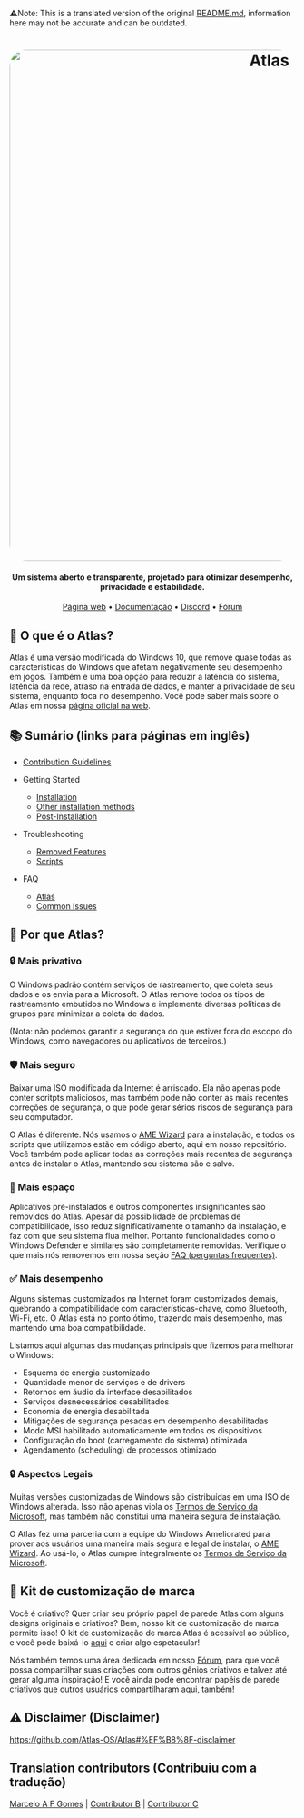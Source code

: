 ⚠️Note: This is a translated version of the original [README.md](https://github.com/Atlas-OS/Atlas/blob/main/README.md), information here may not be accurate and can be outdated.
<h1 align="center">
  <a href="http://atlasos.net"><img src="https://gcore.jsdelivr.net/gh/Atlas-OS/Atlas@main/img/banner.png" alt="Atlas" width="900" style="border-radius: 30px"></a>
</h1>

<h4 align="center">Um sistema aberto e transparente, projetado para otimizar desempenho, privacidade e estabilidade.</h4>

<p align="center">
  <a href="https://atlasos.net">Página web</a>
  •
  <a href="https://docs.atlasos.net">Documentação</a>
  •
  <a href="https://discord.atlasos.net" target="_blank">Discord</a>
  •
  <a href="https://forum.atlasos.net">Fórum</a>
</p>

## 🤔 **O que é o Atlas?**

Atlas é uma versão modificada do Windows 10, que remove quase todas as características do Windows que afetam
negativamente seu desempenho em jogos. Também é uma boa opção para reduzir a latência do sistema, latência da
rede, atraso na entrada de dados, e manter a privacidade de seu sistema, enquanto foca no desempenho.
Você pode saber mais sobre o Atlas em nossa [página oficial na web](https://atlasos.net).

## 📚 **Sumário (links para páginas em inglês)**

- [Contribution Guidelines](https://docs.atlasos.net/contributions)

- Getting Started
  - [Installation](https://docs.atlasos.net/getting-started/installation)
  - [Other installation methods](https://docs.atlasos.net/getting-started/other-installation-methods/no-usb)
  - [Post-Installation](https://docs.atlasos.net/getting-started/post-installation/drivers)

- Troubleshooting
  - [Removed Features](https://docs.atlasos.net/troubleshooting/removed-features)
  - [Scripts](https://docs.atlasos.net/troubleshooting/scripts)

- FAQ
  - [Atlas](https://atlasos.net/faq)
  - [Common Issues](https://docs.atlasos.net/troubleshooting/common-issues/hyper-v/)
## 👀 **Por que Atlas?**

### 🔒 Mais privativo
O Windows padrão contém serviços de rastreamento, que coleta seus dados e os envia para a Microsoft.
O Atlas remove todos os tipos de rastreamento embutidos no Windows e implementa diversas políticas de grupos
para minimizar a coleta de dados.

(Nota: não podemos garantir a segurança do que estiver fora do escopo do Windows, como navegadores ou
aplicativos de terceiros.)

### 🛡️ Mais seguro
Baixar uma ISO modificada da Internet é arriscado. Ela não apenas pode conter scritpts maliciosos, mas
também pode não conter as mais recentes correções de segurança, o que pode gerar sérios riscos de segurança
para seu computador.

O Atlas é diferente. Nós usamos o [AME Wizard](https://ameliorated.io) para a instalação, e todos os scripts
que utilizamos estão em código aberto, aqui em nosso repositório. Você também pode aplicar todas as correções
mais recentes de segurança antes de instalar o Atlas, mantendo seu sistema são e salvo.

### 🚀 Mais espaço
Aplicativos pré-instalados e outros componentes insignificantes são removidos do Atlas. Apesar da possibilidade
de problemas de compatibilidade, isso reduz significativamente o tamanho da instalação, e faz com que seu sistema
flua melhor. Portanto funcionalidades como o Windows Defender e similares são completamente removidas.
Verifique o que mais nós removemos em nossa seção [FAQ (perguntas frequentes)](https://docs.atlasos.net/troubleshooting/removed-features).

### ✅ Mais desempenho
Alguns sistemas customizados na Internet foram customizados demais, quebrando a compatibilidade com
características-chave, como Bluetooth, Wi-Fi, etc.
O Atlas está no ponto ótimo, trazendo mais desempenho, mas mantendo uma boa compatibilidade.

Listamos aqui algumas das mudanças principais que fizemos para melhorar o Windows:
- Esquema de energia customizado
- Quantidade menor de serviços e de drivers
- Retornos em áudio da interface desabilitados
- Serviços desnecessários desabilitados
- Economia de energia desabilitada
- Mitigações de segurança pesadas em desempenho desabilitadas
- Modo MSI habilitado automaticamente em todos os dispositivos
- Configuração do boot (carregamento do sistema) otimizada
- Agendamento (scheduling) de processos otimizado

### 🔒 Aspectos Legais
Muitas versões customizadas de Windows são distribuídas em uma ISO de Windows alterada.
Isso não apenas viola os [Termos de Serviço da Microsoft](https://www.microsoft.com/en-us/Useterms/Retail/Windows/10/UseTerms_Retail_Windows_10_PortugueseBrazil.htm),
mas também não constitui uma maneira segura de instalação.

O Atlas fez uma parceria com a equipe do Windows Ameliorated para prover aos usuários uma maneira mais
segura e legal de instalar, o [AME Wizard](https://ameliorated.io).
Ao usá-lo, o Atlas cumpre integralmente os [Termos de Serviço da Microsoft](https://www.microsoft.com/en-us/Useterms/Retail/Windows/10/UseTerms_Retail_Windows_10_PortugueseBrazil.htm).

## 🎨 Kit de customização de marca
Você é criativo? Quer criar seu próprio papel de parede Atlas com alguns designs originais e criativos?
Bem, nosso kit de customização de marca permite isso!
O kit de customização de marca Atlas é acessível ao público, e você pode baixá-lo
[aqui](https://cdn.jsdelivr.net/gh/Atlas-OS/Atlas@main/img/brand-kit.zip) e criar algo espetacular!

Nós também temos uma área dedicada em nosso [Fórum](https://forum.atlasos.net/t/art-showcase),
para que você possa compartilhar suas criações com outros gênios criativos e talvez até gerar alguma inspiração!
E você ainda pode encontrar papéis de parede criativos que outros usuários compartilharam aqui, também!

## ⚠️ Disclaimer (Disclaimer)
https://github.com/Atlas-OS/Atlas#%EF%B8%8F-disclaimer

## Translation contributors (Contribuiu com a tradução)
[Marcelo A F Gomes](https://github.com/mafgomes) |
[Contributor B](https://github.com/B) |
[Contributor C](https://github.com/C)

